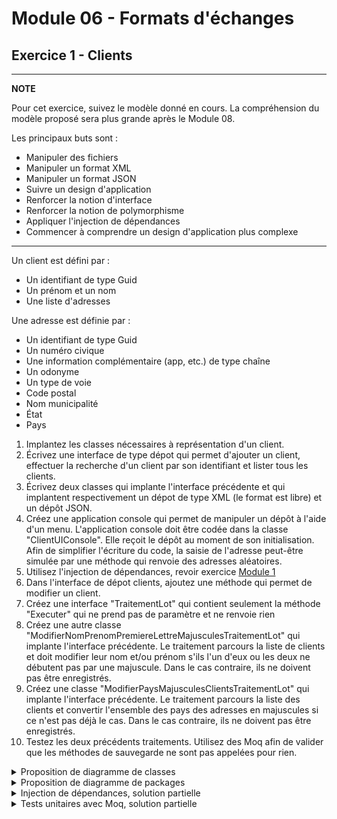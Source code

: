 # Module 06 - Formats d'échanges

## Exercice 1 - Clients

---
**NOTE**

Pour cet exercice, suivez le modèle donné en cours. La compréhension du modèle proposé sera plus grande après le Module 08.

Les principaux buts sont :

- Manipuler des fichiers
- Manipuler un format XML
- Manipuler un format JSON
- Suivre un design d'application
- Renforcer la notion d'interface
- Renforcer la notion de polymorphisme
- Appliquer l'injection de dépendances
- Commencer à comprendre un design d'application plus complexe

---

Un client est défini par :

- Un identifiant de type Guid
- Un prénom et un nom
- Une liste d'adresses

Une adresse est définie par :

- Un identifiant de type Guid
- Un numéro civique
- Une information complémentaire (app, etc.) de type chaîne
- Un odonyme
- Un type de voie
- Code postal
- Nom municipalité
- État
- Pays

1. Implantez les classes nécessaires à représentation d'un client.
2. Écrivez une interface de type dépot qui permet d'ajouter un client, effectuer la recherche d'un client par son identifiant et lister tous les clients.
3. Écrivez deux classes qui implante l'interface précédente et qui implantent  respectivement un dépot de type XML (le format est libre) et un dépôt JSON.
4. Créez une application console qui permet de manipuler un dépôt à l'aide d'un menu. L'application console doit être codée dans la classe "ClientUIConsole". Elle reçoit le dépôt au moment de son initialisation.
Afin de simplifier l'écriture du code, la saisie de l'adresse peut-être simulée par une méthode qui renvoie des adresses aléatoires.
5. Utilisez l'injection de dépendances, revoir exercice [Module 1](../Module01_Revisions/Module01_Revisions_Exercices.md)
6. Dans l'interface de dépot clients, ajoutez une méthode qui permet de modifier un client.
7. Créez une interface "TraitementLot" qui contient seulement la méthode "Executer" qui ne prend pas de paramètre et ne renvoie rien
8. Créez une autre classe "ModifierNomPrenomPremiereLettreMajusculesTraitementLot" qui implante l'interface précédente. Le traitement parcours la liste de clients et doit modifier leur nom et/ou prénom s'ils l'un d'eux ou les deux ne débutent pas par une majuscule. Dans le cas contraire, ils ne doivent pas être enregistrés.
9. Créez une classe "ModifierPaysMajusculesClientsTraitementLot" qui implante l'interface précédente. Le traitement parcours la liste des clients et convertir l'ensemble des pays des adresses en majuscules si ce n'est pas déjà le cas. Dans le cas contraire, ils ne doivent pas être enregistrés.
10. Testez les deux précédents traitements. Utilisez des Moq afin de valider que les méthodes de sauvegarde ne sont pas appelées pour rien.

<details>
    <summary>Proposition de diagramme de classes</summary>

![Diagramme de classes](../images/Module06_Formats_Echanges/diag/src/DiagExerciceClients/DiagClassesClients.svg)
</details>

<details>
    <summary>Proposition de diagramme de packages</summary>

![Dépendances entre packages](../images/Module06_Formats_Echanges/diag/src/DiagExerciceClientsPkg/DiagClassesClientsPkg.svg)
</details>

<details>
    <summary>Injection de dépendances, solution partielle</summary>

Inspirez-vous du code suivant :

```csharp
IUnityContainer conteneur = new UnityContainer();

conteneur.RegisterType<IDepotClients, DepotClientsJSON>(TypeLifetime.Singleton, new Unity.Injection.InjectionConstructor(new object[] { cheminComplet }));

ClientUIConsole clientUIConsole = conteneur.Resolve<ClientUIConsole>();
clientUIConsole.ExecuterUI();
```

</details>

<details>
    <summary>Tests unitaires avec Moq, solution partielle</summary>

Inspirez-vous du code suivant :

```csharp
[Fact]
public void Executer_2Clients3Adresses2AModifier_TousEnMaj()
{
    Mock<IDepotClients> mockDepot = new Mock<IDepotClients>();
    mockDepot.Setup(m => m.ListerClients()).Returns(new List<Client>()
    {
        new Client(Guid.NewGuid(), "Nom1", "Prenom1", new List<Adresse>()
        {
            new Adresse(Guid.NewGuid(), 100, "", "ODO", "Voie", "CP", "Muni", "Etat", "Pays1"),
            new Adresse(Guid.NewGuid(), 100, "", "ODO", "Voie", "CP", "Muni", "Etat", "PAYS2"),
        }),
        new Client(Guid.NewGuid(), "Nom2", "Prenom2", new List<Adresse>()
        {
            new Adresse(Guid.NewGuid(), 100, "", "ODO", "Voie", "CP", "Muni", "Etat", "Pays3"),
        })
    });
    List<Client> clientsModifies = new List<Client>();
    mockDepot.Setup(m => m.ModifierClient(It.IsAny<Client>())).Callback<Client>(c => clientsModifies.Add(c));

    ModifierPaysMajusculesClientsTraitementLot mpmct = new ModifierPaysMajusculesClientsTraitementLot(mockDepot.Object);

    mpmct.Executer();

    mockDepot.Verify(m => m.ListerClients(), Times.Once);
    mockDepot.Verify(m => m.ModifierClient(It.IsAny<Client>()), Times.Exactly(2));
    mockDepot.VerifyNoOtherCalls();

    Assert.Equal(2, clientsModifies.Count);
    Assert.Equal(2, clientsModifies[0].Adresses.Count);
    Assert.Equal("PAYS1", clientsModifies[0].Adresses[0].Pays);
    Assert.Single(clientsModifies[1].Adresses);
    Assert.Equal("PAYS3", clientsModifies[1].Adresses[0].Pays);
}
```

</details>
